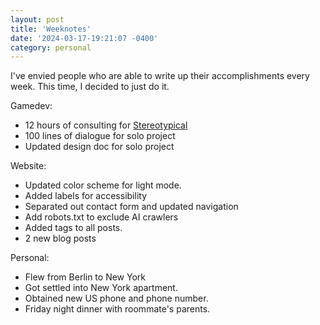 ```yaml
---
layout: post
title: 'Weeknotes'
date: '2024-03-17-19:21:07 -0400'
category: personal
---
```


I've envied people who are able to write up their accomplishments every week. This time, I decided to just do it.

Gamedev:
- 12 hours of consulting for [Stereotypical](https://stereotypical.pages.dev/)
- 100 lines of dialogue for solo project
- Updated design doc for solo project

Website:
- Updated color scheme for light mode.
- Added labels for accessibility
- Separated out contact form and updated navigation
- Add robots.txt to exclude AI crawlers
- Added tags to all posts.
- 2 new blog posts

Personal:
- Flew from Berlin to New York
- Got settled into New York apartment.
- Obtained new US phone and phone number.
- Friday night dinner with roommate's parents.
